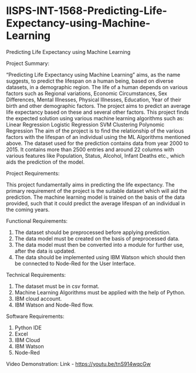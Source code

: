 # llSPS-INT-1568-Predicting-Life-Expectancy-using-Machine-Learning
Predicting Life Expectancy using Machine Learning

Project Summary:

“Predicting Life Expectancy using Machine Learning” aims, as the name suggests, to predict the lifespan on a human being, based on diverse datasets, in a demographic region. The life of a human depends on various factors such as Regional variations, Economic Circumstances, Sex Differences, Mental Illnesses, Physical Illnesses, Education, Year of their birth and other demographic factors. The project aims to predict an average life expectancy based on these and several other factors. This project finds the expected solution using various machine learning algorithms such as:
Linear Regression
Logistic Regression
SVM
Clustering
Polynomic Regression
The aim of the project is to find the relationship of the various factors with the lifespan of an individual using the ML Algorithms mentioned above.
The dataset used for the prediction contains data from year 2000 to 2015. It contains more than 2500 entries and around 22 columns with various features like Population, Status, Alcohol, Infant Deaths etc., which aids the prediction of the model.
 
Project Requirements:

This project fundamentally aims in predicting the life expectancy. The primary requirement of the project is the suitable dataset which will aid the prediction. The machine learning model is trained on the basis of the data provided, such that it could predict the average lifespan of an individual in the coming years.
 
Functional Requirements:
1. The dataset should be preprocessed before applying prediction.
2. The data model must be created on the basis of preprocessed data.
3. The data model must then be converted into a module for further use, after the data is updated.
4. The data should be implemented using IBM Watson which should then be connected to Node-Red for the User Interface. 
 
Technical Requirements:
1. The dataset must be in csv format.
2. Machine Learning Algorithms must be applied with the help of Python. 
3. IBM cloud account.
4. IBM Watson and Node-Red flow.
 
 
Software Requirements:
1. Python IDE
2. Excel
3. IBM Cloud
4. IBM Watson
5. Node-Red

Video Demonstration:
Link - https://youtu.be/tnS914wqcGw
